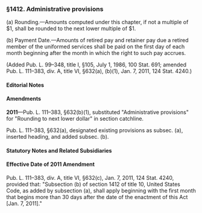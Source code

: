 ### §1412. Administrative provisions ###

(a) Rounding.—Amounts computed under this chapter, if not a multiple of $1, shall be rounded to the next lower multiple of $1.

(b) Payment Date.—Amounts of retired pay and retainer pay due a retired member of the uniformed services shall be paid on the first day of each month beginning after the month in which the right to such pay accrues.

(Added Pub. L. 99–348, title I, §105, July 1, 1986, 100 Stat. 691; amended Pub. L. 111–383, div. A, title VI, §632(a), (b)(1), Jan. 7, 2011, 124 Stat. 4240.)

#### **Editorial Notes** ####

#### Amendments ####

**2011**—Pub. L. 111–383, §632(b)(1), substituted "Administrative provisions" for "Rounding to next lower dollar" in section catchline.

Pub. L. 111–383, §632(a), designated existing provisions as subsec. (a), inserted heading, and added subsec. (b).

#### **Statutory Notes and Related Subsidiaries** ####

#### Effective Date of 2011 Amendment ####

Pub. L. 111–383, div. A, title VI, §632(c), Jan. 7, 2011, 124 Stat. 4240, provided that: "Subsection (b) of section 1412 of title 10, United States Code, as added by subsection (a), shall apply beginning with the first month that begins more than 30 days after the date of the enactment of this Act [Jan. 7, 2011]."